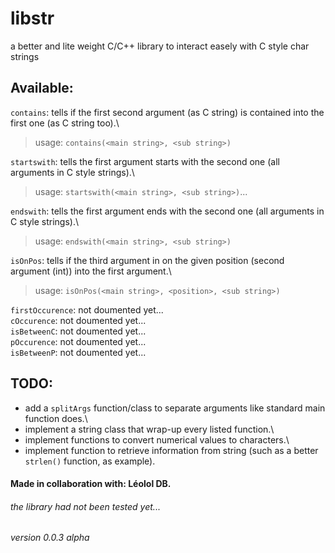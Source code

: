 # libstr
a better and lite weight C/C++ library to interact easely with C style char strings

## Available:
`contains`: tells if the first second argument (as C string) is contained into the first one (as C string too).\
> usage: `contains(<main string>, <sub string>)`

`startswith`: tells the first argument starts with the second one (all arguments in C style strings).\
> usage: `startswith(<main string>, <sub string>)`...

`endswith`: tells the first argument ends with the second one (all arguments in C style strings).\
> usage: `endswith(<main string>, <sub string>)`

`isOnPos`: tells if the third argument in on the given position (second argument (int)) into the first argument.\
> usage: `isOnPos(<main string>, <position>, <sub string>)`

`firstOccurence`: not doumented yet...\
`cOccurence`: not doumented yet...\
`isBetweenC`: not doumented yet...\
`pOccurence`: not doumented yet...\
`isBetweenP`: not doumented yet...

## TODO:
- add a `splitArgs` function/class to separate arguments like standard main function does.\
- implement a string class that wrap-up every listed function.\
- implement functions to convert numerical values to characters.\
- implement function to retrieve information from string (such as a better `strlen()` function, as example).

#### Made in collaboration with: Léolol DB.
###### the library had not been tested yet...
###### version 0.0.3 alpha
